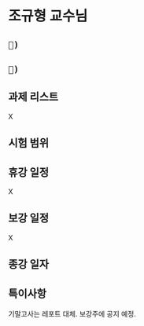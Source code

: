 # 조규형 교수님

## `📱) `

## `📩) `

## 과제 리스트

X

## 시험 범위

## 휴강 일정

X

## 보강 일정

X

## 종강 일자

## 특이사항

기말고사는 레포트 대체. 보강주에 공지 예정.
